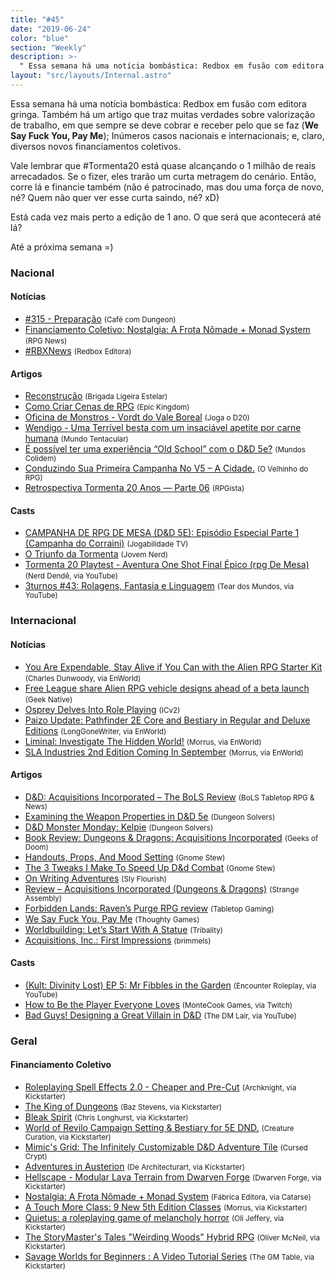 ```yaml
---
title: "#45"
date: "2019-06-24"
color: "blue"
section: "Weekly"
description: >-
  " Essa semana há uma notícia bombástica: Redbox em fusão com editora gringa. Também há um artigo que traz muitas verdades sobre valorização de trabalho, em que sempre se deve cobrar e receber pelo que se faz (**We Say Fuck You, Pay Me**); Inúmeros casos nacionais e internacionais; e, claro, diversos novos financiamentos coletivos."
layout: "src/layouts/Internal.astro"
---
```


Essa semana há uma notícia bombástica: Redbox em fusão com editora gringa. Também há um artigo que traz muitas verdades sobre valorização de trabalho, em que sempre se deve cobrar e receber pelo que se faz (**We Say Fuck You, Pay Me**); Inúmeros casos nacionais e internacionais; e, claro, diversos novos financiamentos coletivos.

Vale lembrar que #Tormenta20 está quase alcançando o 1 milhão de reais arrecadados. Se o fizer, eles trarão um curta metragem do cenário. Então, corre lá e financie também (não é patrocinado, mas dou uma força de novo, né? Quem não quer ver esse curta saindo, né? xD)

Está cada vez mais perto a edição de 1 ano. O que será que acontecerá até lá?

Até a próxima semana =)

### Nacional

#### Notícias

- [#315 - Preparação] <small>(Café com Dungeon)</small>
- [Financiamento Coletivo: Nostalgia: A Frota Nômade + Monad System] <small>(RPG News)</small>
- [#RBXNews] <small>(Redbox Editora)</small>

#### Artigos

- [Reconstrução] <small>(Brigada Ligeira Estelar)</small>
- [Como Criar Cenas de RPG] <small>(Epic Kingdom)</small>
- [Oficina de Monstros - Vordt do Vale Boreal] <small>(Joga o D20)</small>
- [Wendigo - Uma Terrível besta com um insaciável apetite por carne humana] <small>(Mundo Tentacular)</small>
- [É possível ter uma experiência “Old School” com o D&amp;D 5e?] <small>(Mundos Colidem)</small>
- [Conduzindo Sua Primeira Campanha No V5 – A Cidade.] <small>(O Velhinho do RPG)</small>
- [Retrospectiva Tormenta 20 Anos — Parte 06] <small>(RPGista)</small>

#### Casts

- [CAMPANHA DE RPG DE MESA (D&amp;D 5E): Episódio Especial Parte 1 (Campanha do Corraini)] <small>(Jogabilidade TV)</small>
- [O Triunfo da Tormenta] <small>(Jovem Nerd)</small>
- [Tormenta 20 Playtest - Aventura One Shot Final Épico (rpg De Mesa)] <small>(Nerd Dendê, via YouTube)</small>
- [3turnos #43: Rolagens, Fantasia e Linguagem] <small>(Tear dos Mundos, via YouTube)</small>

### Internacional

#### Notícias

- [You Are Expendable, Stay Alive if You Can with the Alien RPG Starter Kit] <small>(Charles Dunwoody, via EnWorld)</small>
- [Free League share Alien RPG vehicle designs ahead of a beta launch] <small>(Geek Native)</small>
- [Osprey Delves Into Role Playing] <small>(ICv2)</small>
- [Paizo Update: Pathfinder 2E Core and Bestiary in Regular and Deluxe Editions] <small>(LongGoneWriter, via EnWorld)</small>
- [Liminal: Investigate The Hidden World!] <small>(Morrus, via EnWorld)</small>
- [SLA Industries 2nd Edition Coming In September] <small>(Morrus, via EnWorld)</small>

#### Artigos

- [D&amp;D: Acquisitions Incorporated – The BoLS Review] <small>(BoLS Tabletop RPG &amp; News)</small>
- [Examining the Weapon Properties in D&amp;D 5e] <small>(Dungeon Solvers)</small>
- [D&amp;D Monster Monday: Kelpie] <small>(Dungeon Solvers)</small>
- [Book Review: Dungeons &amp; Dragons: Acquisitions Incorporated] <small>(Geeks of Doom)</small>
- [Handouts, Props, And Mood Setting] <small>(Gnome Stew)</small>
- [The 3 Tweaks I Make To Speed Up D&amp;d Combat] <small>(Gnome Stew)</small>
- [On Writing Adventures] <small>(Sly Flourish)</small>
- [Review – Acquisitions Incorporated (Dungeons &amp; Dragons)] <small>(Strange Assembly)</small>
- [Forbidden Lands: Raven’s Purge RPG review] <small>(Tabletop Gaming)</small>
- [We Say Fuck You, Pay Me] <small>(Thoughty Games)</small>
- [Worldbuilding: Let’s Start With A Statue] <small>(Tribality)</small>
- [Acquisitions, Inc.: First Impressions] <small>(brimmels)</small>

#### Casts

- [(Kult: Divinity Lost) EP 5: Mr Fibbles in the Garden] <small>(Encounter Roleplay, via YouTube)</small>
- [How to Be the Player Everyone Loves] <small>(MonteCook Games, via Twitch)</small>
- [Bad Guys! Designing a Great Villain in D&amp;D] <small>(The DM Lair, via YouTube)</small>

### Geral

#### Financiamento Coletivo

- [Roleplaying Spell Effects 2.0 - Cheaper and Pre-Cut] <small>(Archknight, via Kickstarter)</small>
- [The King of Dungeons] <small>(Baz Stevens, via Kickstarter)</small>
- [Bleak Spirit] <small>(Chris Longhurst, via Kickstarter)</small>
- [World of Revilo Campaign Setting &amp; Bestiary for 5E DND.] <small>(Creature Curation, via Kickstarter)</small>
- [Mimic&#039;s Grid: The Infinitely Customizable D&amp;D Adventure Tile] <small>(Cursed Crypt)</small>
- [Adventures in Austerion] <small>(De Architecturart, via Kickstarter)</small>
- [Hellscape - Modular Lava Terrain from Dwarven Forge] <small>(Dwarven Forge, via Kickstarter)</small>
- [Nostalgia: A Frota Nômade + Monad System] <small>(Fábrica Editora, via Catarse)</small>
- [A Touch More Class: 9 New 5th Edition Classes] <small>(Morrus, via Kickstarter)</small>
- [Quietus: a roleplaying game of melancholy horror] <small>(Oli Jeffery, via Kickstarter)</small>
- [The StoryMaster&#039;s Tales &quot;Weirding Woods&quot; Hybrid RPG] <small>(Oliver McNeil, via Kickstarter)</small>
- [Savage Worlds for Beginners : A Video Tutorial Series] <small>(The GM Table, via Kickstarter)</small>

[on writing adventures]: http://slyflourish.com/on_writing_adventures.html
[d&amp;d monster monday: kelpie]: https://www.dungeonsolvers.com/2019/06/17/dd-monster-monday-kelpie/
[acquisitions, inc.: first impressions]: https://www.enworld.org/forum/content.php?6408-Acquisitions-Inc-First-Impressions
[bad guys! designing a great villain in d&amp;d]: https://www.youtube.com/watch?v=txf6ZpLLoY4
[you are expendable, stay alive if you can with the alien rpg starter kit]: https://www.enworld.org/forum/content.php?6377-You-Are-Expendable-Stay-Alive-if-You-Can-with-the-Alien-RPG-Starter-Kit
[é possível ter uma experiência “old school” com o d&amp;d 5e?]: https://www.mundoscolidem.com.br/old-school-dd5e/
[worldbuilding: let’s start with a statue]: https://www.tribality.com/2019/06/18/worldbuilding-lets-start-with-a-statue/
[a touch more class: 9 new 5th edition classes]: https://www.kickstarter.com/projects/enworld
[quietus: a roleplaying game of melancholy horror]: https://www.kickstarter.com/projects/sinisterbeard/quietus-a-roleplaying-game-of-melancholy-horror
[adventures in austerion]: https://www.kickstarter.com/projects/175522302/adventures-in-austerion
[the storymaster&#039;s tales &quot;weirding woods&quot; hybrid rpg]: https://www.kickstarter.com/projects/legendphotography/the-storymasters-tales-weirding-woods
[savage worlds for beginners : a video tutorial series]: https://www.kickstarter.com/projects/gmtable/savage-worlds-for-beginners-a-video-tutorial-series
[roleplaying spell effects 2.0 - cheaper and pre-cut]: https://www.kickstarter.com/projects/arcknight/roleplaying-spell-effects-20-cheaper-and-pre-cut
[handouts, props, and mood setting]: https://gnomestew.com/handouts-props-and-mood-setting/
[liminal: investigate the hidden world!]: https://www.enworld.org/forum/content.php?6419-Liminal-Investigate-The-Hidden-World!
[osprey delves into role playing]: https://icv2.com/articles/news/view/43452/osprey-delves-role-playing
[paizo update: pathfinder 2e core and bestiary in regular and deluxe editions]: https://www.enworld.org/forum/content.php?6420-Paizo-Update-Pathfinder-2E-Core-and-Bestiary-in-Regular-and-Deluxe-Editions
[sla industries 2nd edition coming in september]: https://www.enworld.org/forum/content.php?6422-SLA-Industries-2nd-Edition-Coming-In-September
[the 3 tweaks i make to speed up d&amp;d combat]: https://gnomestew.com/the-3-tweaks-i-make-to-speed-up-dd-combat/
[free league share alien rpg vehicle designs ahead of a beta launch]: https://www.geeknative.com/66950/free-league-share-alien-rpg-vehicle-designs-ahead-of-a-beta-launch/
[examining the weapon properties in d&amp;d 5e]: https://www.dungeonsolvers.com/2019/06/21/examining-the-weapon-properties-in-dd-5e/
[(kult: divinity lost) ep 5: mr fibbles in the garden]: https://www.youtube.com/watch?v=lYqgZVQlYOw
[we say fuck you, pay me]: http://briebeau.com/thoughty/2019/06/we-say-fuck-you-pay-me/
[financiamento coletivo: nostalgia: a frota nômade + monad system]: https://newsrpg.wordpress.com/2019/06/18/financiamento-coletivo-nostalgia-a-frota-nomade-monad-system/
[nostalgia: a frota nômade + monad system]: https://www.catarse.me/nostalgia
[forbidden lands: raven’s purge rpg review]: https://www.tabletopgaming.co.uk/board-games/reviews/forbidden-lands-ravens-purge-rpg-review
[reconstrução]: https://brigadaligeiraestelar.com/2019/06/18/o-cenario-reconstrutivo/
[d&amp;d: acquisitions incorporated – the bols review]: https://www.belloflostsouls.net/2019/06/dd-acquisitions-incorporated-the-bols-review.html
[mimic&#039;s grid: the infinitely customizable d&amp;d adventure tile]: https://www.kickstarter.com/projects/cursedcrypt/mimics-grid
[bleak spirit]: https://www.kickstarter.com/projects/179941520/bleak-spirit
[how to be the player everyone loves]: https://www.twitch.tv/videos/440935394
[the king of dungeons]: https://www.kickstarter.com/projects/kingofdungeons/the-king-of-dungeons/
[como criar cenas de rpg]: https://epickingdom.wordpress.com/2019/06/19/como-criar-cenas-de-rpg/
[world of revilo campaign setting &amp; bestiary for 5e dnd.]: https://www.kickstarter.com/projects/931820058/world-of-revilo-campaign-setting-and-bestiary-for-5e-dnd
[review – acquisitions incorporated (dungeons &amp; dragons)]: https://www.strangeassembly.com/2019/review-acquisitions-incorporated
[book review: dungeons &amp; dragons: acquisitions incorporated]: https://www.geeksofdoom.com/2019/06/19/book-review-dungeons-dragons-acquisitions-incorporated
[hellscape - modular lava terrain from dwarven forge]: https://www.kickstarter.com/projects/dwarvenforge/hellscape-modular-lava-terrain-from-dwarven-forge/
[o triunfo da tormenta]: https://jovemnerd.com.br/nerdcast/o-triunfo-da-tormenta/
[campanha de rpg de mesa (d&amp;d 5e): episódio especial parte 1 (campanha do corraini)]: https://www.youtube.com/watch?v=gPCnJiNqA5s
[#315 - preparação]: https://www.podbean.com/media/share/pb-sdjhu-b5475b
[retrospectiva tormenta 20 anos — parte 06]: https://rpgista.com.br/2019/06/21/retrospectiva-tormenta-20-anos-parte-06/
[tormenta 20 playtest - aventura one shot final épico (rpg de mesa)]: https://www.youtube.com/watch?v=FSVUGE-flME
[conduzindo sua primeira campanha no v5 – a cidade.]: https://ovelhinhodorpg.wordpress.com/2019/06/21/conduzindo-sua-primeira-campanha-no-v5-a-cidade/
[#rbxnews]: https://www.facebook.com/RedboxEditora/photos/a.253730031408278/2328853180562609/
[3turnos #43: rolagens, fantasia e linguagem]: https://www.youtube.com/watch?v=hnPFEqvPfJE
[oficina de monstros - vordt do vale boreal]: https://jogaod20.blogspot.com/2019/06/oficina-de-monstros-vordt.html
[wendigo - uma terrível besta com um insaciável apetite por carne humana]: https://mundotentacular.blogspot.com/2019/06/wendigo-uma-terrivel-besta-com-um.html
